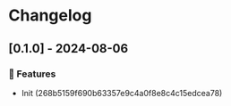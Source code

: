 # Changelog
## [0.1.0] - 2024-08-06

### :rocket: Features

- Init (268b5159f690b63357e9c4a0f8e8c4c15edcea78)

